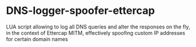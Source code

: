 # DNS-logger-spoofer-ettercap
LUA script allowing to log all DNS queries and alter the responses on the fly, in the context of Ettercap MITM, effectively spoofing custom IP addresses for certain domain names
